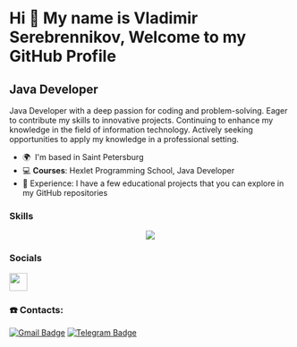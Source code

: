 Hi 👋 My name is Vladimir Serebrennikov, Welcome to my GitHub Profile
=======================================

Java Developer
--------------

Java Developer with a deep passion for coding and problem-solving. Eager to contribute my skills to innovative projects. Continuing to enhance my knowledge in the field of information technology. Actively seeking opportunities to apply my knowledge in a professional setting.
* 🌍  I'm based in Saint Petersburg
* 💻 **Courses**: Hexlet Programming School, Java Developer
* 💼 Experience: I have a few educational projects that you can explore in my GitHub repositories

### Skills
<p align="center">
  <a href="https://skillicons.dev">
    <img src="https://skillicons.dev/icons?i=java,spring,idea,gradle,git,github,postgres,hibernate,docker,linux" />
  </a>
</p>

### Socials

<p align="left"> <a href="https://www.github.com/Vladimir-Serebrennikov" target="_blank" rel="noreferrer"> <picture> <source media="(prefers-color-scheme: dark)" srcset="https://raw.githubusercontent.com/danielcranney/readme-generator/main/public/icons/socials/github-dark.svg" /> <source media="(prefers-color-scheme: light)" srcset="https://raw.githubusercontent.com/danielcranney/readme-generator/main/public/icons/socials/github.svg" /> <img src="https://raw.githubusercontent.com/danielcranney/readme-generator/main/public/icons/socials/github.svg" width="32" height="32" /> </picture> </a></p>

### ☎️ Contacts:

[![Gmail Badge](https://img.shields.io/badge/GMAIL-D14836?style=for-the-badge&logo=gmail&logoColor=white)](mailto:serebvl23@gmail.com) [![Telegram Badge](https://img.shields.io/badge/Telegram-26A5E4.svg?style=for-the-badge&logo=Telegram&logoColor=white)](https://t.me/serebvl)
